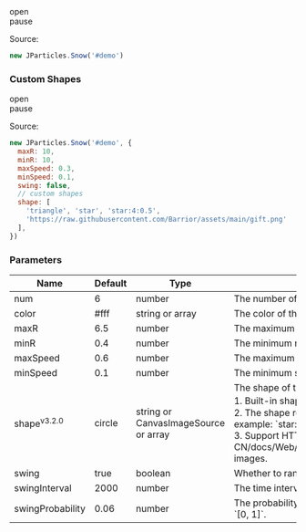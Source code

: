 <div class="instance i1">
    <div class="demo"></div>
    <div class="handlebar">
        <div class="btn btn-default open">open</div>
        <div class="btn btn-default pause">pause</div>
    </div>
</div>

Source:

```javascript
new JParticles.Snow('#demo')
```

### Custom Shapes

<div class="instance i2">
    <div class="demo"></div>
    <div class="handlebar">
        <div class="btn btn-default open">open</div>
        <div class="btn btn-default pause">pause</div>
    </div>
</div>

Source:

```javascript
new JParticles.Snow('#demo', {
  maxR: 10,
  minR: 10,
  maxSpeed: 0.3,
  minSpeed: 0.1,
  swing: false,
  // custom shapes
  shape: [
    'triangle', 'star', 'star:4:0.5',
    'https://raw.githubusercontent.com/Barrior/assets/main/gift.png'
  ],
})
```
### Parameters

<table class="table table-bordered-inner table-striped">
    <thead>
	    <tr>
	        <th width="100">Name</th>
	        <th width="100">Default</th>
	        <th width="150">Type</th>
	        <th width="450">Description</th>
	    </tr>
    </thead>
    <tbody>
	    <tr>
	        <td>num</td>
	        <td>6</td>
	        <td>number</td>
	        <td>The number of snowflakes created for the first time or randomly (maximum).</td>
	    </tr>
	    <tr>
	        <td>color</td>
	        <td>#fff</td>
	        <td>string or array</td>
	        <td>The color of the snow. Rule reference: [`color`](/examples/quick-start#H7)</td>
	    </tr>
	    <tr>
	        <td>maxR</td>
	        <td>6.5</td>
	        <td>number</td>
	        <td>The maximum radius of the snow.</td>
	    </tr>
	    <tr>
	        <td>minR</td>
	        <td>0.4</td>
	        <td>number</td>
	        <td>The minimum radius of the snow.</td>
	    </tr>
	    <tr>
	        <td>maxSpeed</td>
	        <td>0.6</td>
	        <td>number</td>
	        <td>The maximum speed of the snow.</td>
	    </tr>
	    <tr>
	        <td>minSpeed</td>
	        <td>0.1</td>
	        <td>number</td>
	        <td>The minimum speed of the snow.</td>
	    </tr>
	    <tr>
	        <td>shape<sup>v3.2.0</sup></td>
	        <td>circle</td>
	        <td class="text-left">string or CanvasImageSource or array</td>
	        <td>
            The shape of the snowflake can be selected from the following.<br>
            1. Built-in shapes：`circle`, `triangle`, `star`.<br>
            2. The shape represented by the prefix `star`, syntax: `star:[sides]:[concave value]`, for example: `star:5:0.5`, which means a five-pointed star.<br>
            3. Support HTTP, Base64, [CanvasImageSource](https://developer.mozilla.org/zh-CN/docs/Web/API/CanvasRenderingContext2D/drawImage#%E5%8F%82%E6%95%B0) images.
          </td>
	    </tr>
	    <tr>
	        <td>swing</td>
	        <td>true</td>
	        <td>boolean</td>
	        <td>Whether to randomly change the direction of falling.</td>
	    </tr>
	    <tr>
	        <td>swingInterval</td>
	        <td>2000</td>
	        <td>number</td>
	        <td>The time interval for changing direction, in milliseconds.</td>
	    </tr>
	    <tr>
	        <td>swingProbability</td>
	        <td>0.06</td>
	        <td>number</td>
	        <td>The probability of changing direction (after reaching the time interval), the value range is `[0, 1]`.</td>
	    </tr>
    </tbody>
</table>
